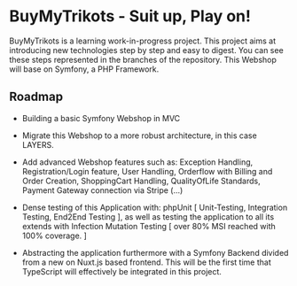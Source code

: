 
# BuyMyTrikots - Suit up, Play on!

BuyMyTrikots is a learning work-in-progress project. This project aims at introducing new technologies step by step and easy to digest. You can see these steps represented in the branches of the repository. This Webshop will base on Symfony, a PHP Framework.




## Roadmap

- Building a basic Symfony Webshop in MVC

- Migrate this Webshop to a more robust architecture, in this case LAYERS.

- Add advanced Webshop features such as: Exception Handling, Registration/Login feature, User Handling, Orderflow with Billing and Order Creation, ShoppingCart Handling, QualityOfLife Standards, Payment Gateway connection via Stripe (...)

- Dense testing of this Application with: phpUnit [ Unit-Testing, Integration Testing, End2End Testing ], as well as testing the application to all its extends with Infection Mutation Testing [ over 80% MSI reached with 100% coverage. ]

- Abstracting the application furthermore with a Symfony Backend divided from a new on Nuxt.js based frontend. This will be the first time that TypeScript will effectively be integrated in this project. 

